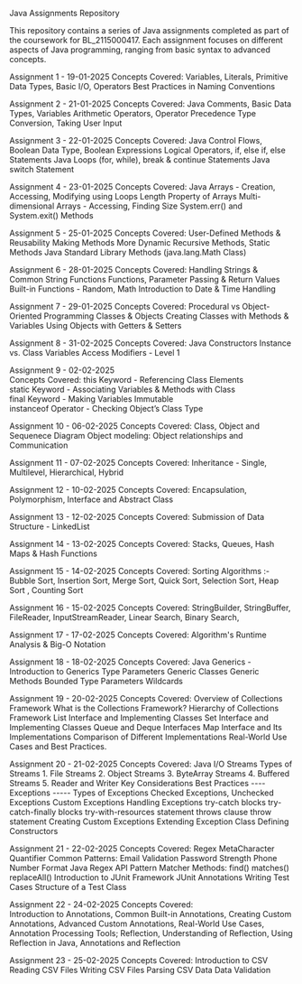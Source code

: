 Java Assignments Repository

This repository contains a series of Java assignments completed as part of the coursework for BL_2115000417. Each assignment focuses on different aspects of Java programming, ranging from basic syntax to advanced concepts.

Assignment 1 - 19-01-2025
Concepts Covered:
    Variables, Literals, Primitive Data Types, Basic I/O, Operators
    Best Practices in Naming Conventions

Assignment 2 - 21-01-2025
Concepts Covered:
    Java Comments, Basic Data Types, Variables
    Arithmetic Operators, Operator Precedence
    Type Conversion, Taking User Input

Assignment 3 - 22-01-2025
Concepts Covered:
    Java Control Flows, Boolean Data Type, Boolean Expressions
    Logical Operators, if, else if, else Statements
    Java Loops (for, while), break & continue Statements
    Java switch Statement

Assignment 4 - 23-01-2025
Concepts Covered:
    Java Arrays - Creation, Accessing, Modifying using Loops
    Length Property of Arrays
    Multi-dimensional Arrays - Accessing, Finding Size
    System.err() and System.exit() Methods

Assignment 5 - 25-01-2025
Concepts Covered:
    User-Defined Methods & Reusability
    Making Methods More Dynamic
    Recursive Methods, Static Methods
    Java Standard Library Methods (java.lang.Math Class)

Assignment 6 - 28-01-2025
Concepts Covered:
    Handling Strings & Common String Functions
    Functions, Parameter Passing & Return Values
    Built-in Functions - Random, Math
    Introduction to Date & Time Handling

Assignment 7 - 29-01-2025
Concepts Covered:
    Procedural vs Object-Oriented Programming
    Classes & Objects
    Creating Classes with Methods & Variables
    Using Objects with Getters & Setters

Assignment 8 - 31-02-2025
Concepts Covered:
    Java Constructors
    Instance vs. Class Variables
    Access Modifiers - Level 1

Assignment 9 - 02-02-2025  
Concepts Covered: 
    this Keyword - Referencing Class Elements  
    static Keyword - Associating Variables & Methods with Class  
    final Keyword - Making Variables Immutable  
    instanceof Operator - Checking Object’s Class Type  


Assignment 10 - 06-02-2025
Concepts Covered: 
    Class, Object and Sequenece Diagram
    Object modeling: Object relationships and Communication


Assignment 11 - 07-02-2025
Concepts Covered:
    Inheritance - Single, Multilevel, Hierarchical, Hybrid 

Assignment 12 - 10-02-2025
Concepts Covered:
    Encapsulation, Polymorphism, Interface and Abstract Class

Assignment 13 - 12-02-2025
Concepts Covered:
    Submission of Data Structure - LinkedList

Assignment 14 - 13-02-2025
Concepts Covered:
    Stacks, Queues, Hash Maps & Hash Functions 

Assignment 15 - 14-02-2025
Concepts Covered:
    Sorting Algorithms :- Bubble Sort, Insertion Sort, Merge Sort, Quick Sort, Selection Sort, Heap Sort , Counting Sort

Assignment 16 - 15-02-2025
Concepts Covered:
    StringBuilder, StringBuffer, FileReader, InputStreamReader, Linear Search, Binary Search,


Assignment 17 - 17-02-2025
Concepts Covered:
    Algorithm's Runtime Analysis & Big-O Notation
    

Assignment 18 - 18-02-2025
Concepts Covered:
    Java Generics - Introduction to Generics
                    Type Parameters
                    Generic Classes
                    Generic Methods
                    Bounded Type Parameters
                    Wildcards


Assignment 19 - 20-02-2025
Concepts Covered:
    Overview of Collections Framework
    What is the Collections Framework?
    Hierarchy of Collections Framework
    List Interface and Implementing Classes
    Set Interface and Implementing Classes
    Queue and Deque Interfaces
    Map Interface and Its Implementations
    Comparison of Different Implementations
    Real-World Use Cases and Best Practices.


Assignment 20 - 21-02-2025
Concepts Covered:   Java I/O Streams
                    Types of Streams
                    1. File Streams
                    2. Object Streams
                    3. ByteArray Streams
                    4. Buffered Streams
                    5. Reader and Writer
                    Key Considerations
                    Best Practices
                    ----Exceptions -----
                    Types of Exceptions
                    Checked Exceptions,
                    Unchecked Exceptions
                    Custom Exceptions
                    Handling Exceptions 
                    try-catch blocks
                    try-catch-finally blocks
                    try-with-resources statement
                    throws clause
                    throw statement
                    Creating Custom Exceptions
                    Extending Exception Class
                    Defining Constructors


Assignment 21 - 22-02-2025
Concepts Covered:
                    Regex 
                    MetaCharacter
                    Quantifier
                    Common Patterns:
                    Email Validation
                    Password Strength
                    Phone Number Format 
                    Java Regex API 
                    Pattern
                    Matcher
                    Methods:
                    find()
                    matches()
                    replaceAll()
                    Introduction to JUnit Framework
                    JUnit Annotations
                    Writing Test Cases
                    Structure of a Test Class


Assignment 22 - 24-02-2025
Concepts Covered:                 
            Introduction to Annotations, Common Built-in Annotations, Creating Custom Annotations, Advanced Custom Annotations,
            Real-World Use Cases, Annotation Processing Tools;
            Reflection,
            Understanding of Reflection,
            Using Reflection in Java,
            Annotations and Reflection

Assignment 23 - 25-02-2025
Concepts Covered:
            Introduction to CSV
            Reading CSV Files
            Writing CSV Files
            Parsing CSV Data
            Data Validation
